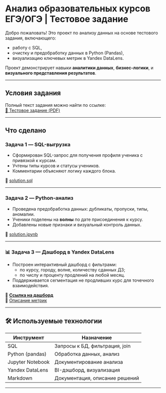 # Анализ образовательных курсов ЕГЭ/ОГЭ | Тестовое задание

Добро пожаловать! Это проект по анализу данных на основе тестового задания, включающего:

- работу с SQL,
- очистку и предобработку данных в Python (Pandas),
- визуализацию ключевых метрик в Yandex DataLens.

Проект демонстрирует навыки **аналитики данных**, **бизнес-логики**, и **визуального представления результатов**.

---

## Условия задания

Полный текст задания можно найти по ссылке:  
[📎 Тестовое задание (PDF)](./task_description/Тестовое%20задание.pdf)

---

## Что сделано

### Задача 1 — SQL-выгрузка

- Сформирован SQL-запрос для получения профиля ученика с привязкой к курсам.
- Учтены типы курсов и статусы учеников.
- Комментарии объясняют логику каждого блока.

📄 [solution.sql](./task_1_sql/solution.sql)

---

### Задача 2 — Python-анализ

- Проведена предобработка данных: дубликаты, пропуски, типы, аномалии.
- Ученики поделены на **волны** по дате присоединения к курсу.
- Добавлены новые признаки и визуальный контроль данных.

📓 [solution.ipynb](./task_2_analysis/solution.ipynb)

---

### 📊 Задача 3 — Дашборд в Yandex DataLens

- Построен интерактивный дашборд с фильтрами:
  - по курсу, городу, волне, количеству сданных ДЗ;
  - по числу и проценту продлений на любой месяц.
- Поддерживается сегментация не продливших курс для точечного взаимодействия.

🔗 **[Ссылка на дашборд](https://datalens.yandex/jq18i0q8bhu65)**  
📘 [Описание метрик](./task_3_datalens/metrics_description.md)

---

## 🛠 Используемые технологии

| Инструмент        | Назначение                         |
|------------------|------------------------------------|
| SQL              | Запросы к БД, фильтрация, join     |
| Python (pandas)  | Обработка данных, анализ           |
| Jupyter Notebook | Документирование анализа           |
| Yandex DataLens  | BI-дэшборд, визуализация           |
| Markdown         | Документация, описание решений     |

---

